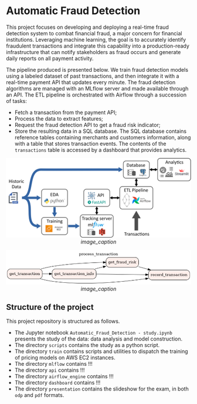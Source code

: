 # Automatic Fraud Detection

This project focuses on developing and deploying a real-time fraud detection system to combat financial fraud, a major concern for financial institutions. Leveraging machine learning, the goal is to accurately identify fraudulent transactions and integrate this capability into a production-ready infrastructure that can notify stakeholders as fraud occurs and generate daily reports on all payment activity.

The pipeline produced is presented below. We train fraud detection models using a labeled dataset of past transactions, and then integrate it with a real-time payment API that updates every minute. The fraud detection algorithms are managed with an MLflow server and made available through an API. The ETL pipeline is orchestrated with Airflow through a succession of tasks:
- Fetch a transaction from the payment API;
- Process the data to extract features;
- Request the fraud detection API to get a fraud risk indicator;
- Store the resulting data in a SQL database. 
The SQL database contains reference tables containing merchants and customers information, along with a table that stores transaction events. The contents of the `transactions` table is accessed by a dashboard that provides analytics.

<p align="center">
    <img src="./media/pipeline.png" width="700" />
    <em>image_caption</em>
</p>

<p align="center">
    <img src="./media/process_transaction_dag.png" width="600" />
    <em>image_caption</em>
</p>


## Structure of the project

This project repository is structured as follows.
- The Jupyter notebook `Automatic_Fraud_Detection - study.ipynb` presents the study of the data: data analysis and model construction.
- The directory `scripts` contains the study as a python script.
- The directory `train` contains scripts and utilities to dispatch the training of pricing models on AWS EC2 instances.
- The directory `mlflow` contains !!!
- The directory `api` contains !!!
- The directory `airflow_engine` contains !!!
- The directory `dashboard` contains !!!
- The directory `presentation` contains the slideshow for the exam, in both `odp` and `pdf` formats.